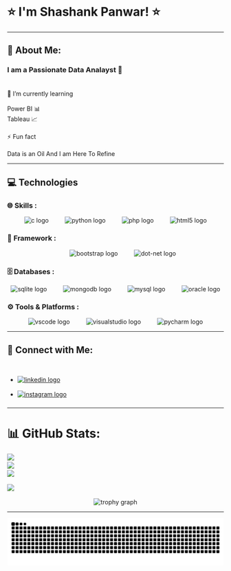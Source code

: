 <h1> ⭐ I'm Shashank Panwar! ⭐ </h1>

---

## 💫 About Me:
### I am a Passionate Data Analayst 📶 <br> <br>

🌱 I’m currently learning<br><br>Power BI  📊<br>Tableau 📈<br><br>⚡ Fun fact<br><br>Data is an Oil And I am Here To Refine

---

## 💻 **Technologies**
### 🌐 **Skills :** 
  <p align="center">
    <img src="https://cdn.jsdelivr.net/gh/devicons/devicon/icons/c/c-original.svg" height="50" alt="c logo"  />
    <img width="30" />
    <img src="https://cdn.jsdelivr.net/gh/devicons/devicon/icons/python/python-original.svg" height="50" alt="python logo"  />
    <img width="30" />
    <img src="https://cdn.jsdelivr.net/gh/devicons/devicon/icons/php/php-original.svg" height="50" alt="php logo"  />
    <img width="30" />
    <img src="https://cdn.jsdelivr.net/gh/devicons/devicon/icons/html5/html5-original.svg" height="50" alt="html5 logo"  />
</p>

### 🧩 **Framework :**
<p align="center">
  <img width="30" />
  <img src="https://cdn.jsdelivr.net/gh/devicons/devicon/icons/bootstrap/bootstrap-original.svg" height="50" alt="bootstrap logo"  />
  <img width="30" />
  <img src="https://cdn.jsdelivr.net/gh/devicons/devicon/icons/dot-net/dot-net-original.svg" height="50" alt="dot-net logo"  />
</p>

### 🗄️ **Databases :**
<p align="center">
  <img src="https://cdn.jsdelivr.net/gh/devicons/devicon/icons/sqlite/sqlite-original.svg" height="50" alt="sqlite logo"  />
  <img width="30" />
  <img src="https://cdn.jsdelivr.net/gh/devicons/devicon/icons/mongodb/mongodb-original.svg" height="50" alt="mongodb logo"  />
  <img width="30" />
  <img src="https://cdn.jsdelivr.net/gh/devicons/devicon/icons/mysql/mysql-original.svg" height="50" alt="mysql logo"  />
  <img width="30" />
  <img src="https://cdn.jsdelivr.net/gh/devicons/devicon/icons/oracle/oracle-original.svg" height="50" alt="oracle logo"  />
</p>

### ⚙️ **Tools & Platforms :**
<p align="center">
  <img src="https://cdn.jsdelivr.net/gh/devicons/devicon/icons/vscode/vscode-original.svg" height="50" alt="vscode logo"  />
  <img width="30" />
  <img src="https://cdn.jsdelivr.net/gh/devicons/devicon/icons/visualstudio/visualstudio-plain.svg" height="50" alt="visualstudio logo"  />
  <img width="30" />
  <img src="https://cdn.jsdelivr.net/gh/devicons/devicon/icons/pycharm/pycharm-original.svg" height="50" alt="pycharm logo"  />
</p>

---

## 💬 Connect with Me:
<br clear="both">
<ul>
  <li>
    <a href="https://linkedin.com/in/shashankpanwar" target="_blank">
      <img src="https://img.shields.io/static/v1?message=LinkedIn&logo=linkedin&label=&color=0077B5&logoColor=white&labelColor=&style=flat" height="35" alt="linkedin logo"  />
    </a> 
  </li> 
  <br>
  <li>
    <a href="https://instagram.com/shashankpanwar_" target="_blank">
      <img src="https://img.shields.io/static/v1?message=Instagram&logo=instagram&label=&color=E4405F&logoColor=white&labelColor=&style=flat" height="35" alt="instagram logo"  />
    </a>
  </li>
</ul>

###
###

---

# 📊 GitHub Stats:
![](https://github-readme-stats.vercel.app/api?username=shashucpp&theme=dark&hide_border=false&include_all_commits=false&count_private=false)<br/>
![](https://github-readme-streak-stats.herokuapp.com/?user=shashucpp&theme=dark&hide_border=false)<br/>
![](https://github-readme-stats.vercel.app/api/top-langs/?username=shashucpp&theme=dark&hide_border=false&include_all_commits=false&count_private=false&layout=compact)

[![](https://visitcount.itsvg.in/api?id=shashucpp&icon=0&color=0)](https://visitcount.itsvg.in)

<p align="center">
  <img src="https://github-profile-trophy.vercel.app?username=shashucpp&theme=dracula&column=-1&row=1&margin-w=8&margin-h=8&no-bg=false&no-frame=false&order=4"     
  height="150" alt="trophy graph"  />
</p>
<!-- Proudly created with GPRM ( https://gprm.itsvg.in ) -->

---

<img src="https://raw.githubusercontent.com/shashucpp/shashucpp/output/snake.svg" alt="Snake animation" />

###
